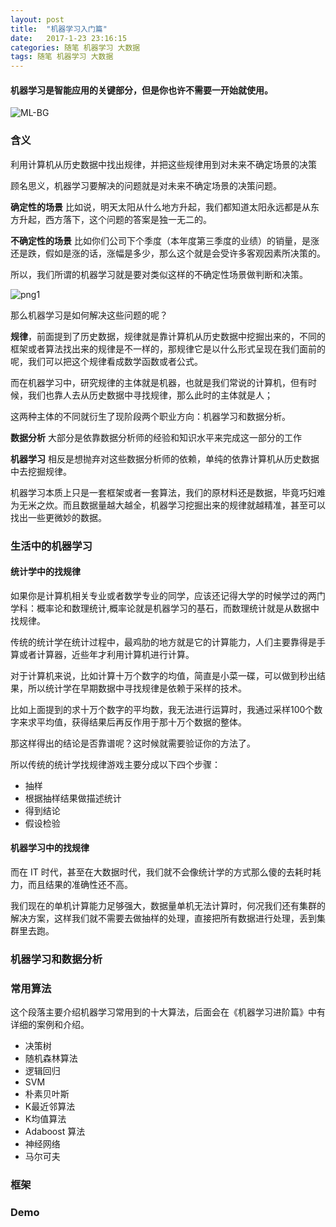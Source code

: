 ```yaml
---
layout: post
title:  "机器学习入门篇"
date:   2017-1-23 23:16:15
categories: 随笔 机器学习 大数据
tags: 随笔 机器学习 大数据
---
```

#### 机器学习是智能应用的关键部分，但是你也许不需要一开始就使用。

![ML-BG](https://i.imgur.com/5RlNy89.jpg)

### 含义

利用计算机从历史数据中找出规律，并把这些规律用到对未来不确定场景的决策

顾名思义，机器学习要解决的问题就是对未来不确定场景的决策问题。


**确定性的场景** 比如说，明天太阳从什么地方升起，我们都知道太阳永远都是从东方升起，西方落下，这个问题的答案是独一无二的。

**不确定性的场景** 比如你们公司下个季度（本年度第三季度的业绩）的销量，是涨还是跌，假如是涨的话，涨幅是多少，那么这个就是会受许多客观因素所决策的。

所以，我们所谓的机器学习就是要对类似这样的不确定性场景做判断和决策。

![png1](http://i.imgur.com/Gqb8Wog.jpg)

那么机器学习是如何解决这些问题的呢？

**规律**，前面提到了历史数据，规律就是靠计算机从历史数据中挖掘出来的，不同的框架或者算法找出来的规律是不一样的，那规律它是以什么形式呈现在我们面前的呢，我们可以把这个规律看成数学函数或者公式。

而在机器学习中，研究规律的主体就是机器，也就是我们常说的计算机，但有时候，我们也靠人去从历史数据中寻找规律，那么此时的主体就是人；

这两种主体的不同就衍生了现阶段两个职业方向：机器学习和数据分析。

**数据分析** 大部分是依靠数据分析师的经验和知识水平来完成这一部分的工作

**机器学习** 相反是想抛弃对这些数据分析师的依赖，单纯的依靠计算机从历史数据中去挖掘规律。

机器学习本质上只是一套框架或者一套算法，我们的原材料还是数据，毕竟巧妇难为无米之炊。而且数据量越大越全，机器学习挖掘出来的规律就越精准，甚至可以找出一些更微妙的数据。

### 生活中的机器学习

#### 统计学中的找规律

如果你是计算机相关专业或者数学专业的同学，应该还记得大学的时候学过的两门学科：概率论和数理统计,概率论就是机器学习的基石，而数理统计就是从数据中找规律。

传统的统计学在统计过程中，最鸡肋的地方就是它的计算能力，人们主要靠得是手算或者计算器，近些年才利用计算机进行计算。

对于计算机来说，比如计算十万个数字的均值，简直是小菜一碟，可以做到秒出结果，所以统计学在早期数据中寻找规律是依赖于采样的技术。

比如上面提到的求十万个数字的平均数，我无法进行运算时，我通过采样100个数字来求平均值，获得结果后再反作用于那十万个数据的整体。

那这样得出的结论是否靠谱呢？这时候就需要验证你的方法了。

所以传统的统计学找规律游戏主要分成以下四个步骤：

- 抽样
- 根据抽样结果做描述统计
- 得到结论
- 假设检验

#### 机器学习中的找规律

而在 IT 时代，甚至在大数据时代，我们就不会像统计学的方式那么傻的去耗时耗力，而且结果的准确性还不高。

我们现在的单机计算能力足够强大，数据量单机无法计算时，何况我们还有集群的解决方案，这样我们就不需要去做抽样的处理，直接把所有数据进行处理，丢到集群里去跑。

### 机器学习和数据分析 

### 常用算法

这个段落主要介绍机器学习常用到的十大算法，后面会在《机器学习进阶篇》中有详细的案例和介绍。

- 决策树
- 随机森林算法
- 逻辑回归
- SVM
- 朴素贝叶斯
- K最近邻算法
- K均值算法
- Adaboost 算法
- 神经网络
- 马尔可夫

### 框架

### Demo